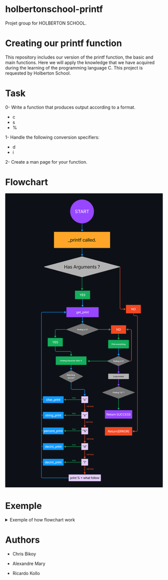 #   holbertonschool-printf
Projet group for HOLBERTON SCHOOL.
#   Creating our printf function
This repository includes our version of the printf function, the basic and main functions. Here we will apply the knowledge that we have acquired during the learning of the programming language C.
This project is requested by Holberton School.
#   Task

0-  Write a function that produces output according to a format.

-   c
-   s
-   %

1-  Handle the following conversion specifiers:

-   d
-   i

2-  Create a man page for your function.

#   Flowchart
![alt text](flowchart.png)

#   Exemple
<details>
  <summary>Exemple of how flowchart work</summary>
  
![Alt text](gif-flowchart.gif)
  
</details>

#   Authors

-   Chris Bikoy

-   Alexandre Mary

-   Ricardo Kollo